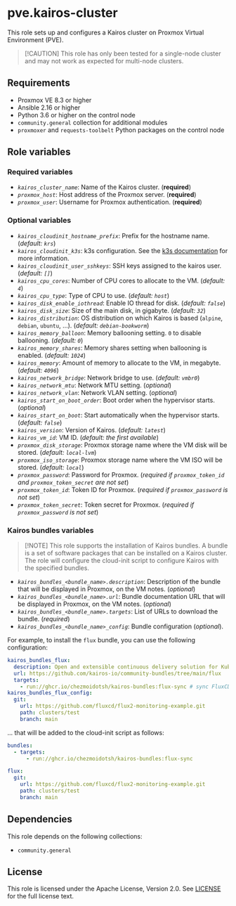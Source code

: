 # pve.kairos-cluster

This role sets up and configures a Kairos cluster on Proxmox Virtual Environment (PVE).

> \[!CAUTION]
> This role has only been tested for a single-node cluster and may not work as
> expected for multi-node clusters.

## Requirements

* Proxmox VE 8.3 or higher
* Ansible 2.16 or higher
* Python 3.6 or higher on the control node
* `community.general` collection for additional modules
* `proxmoxer` and `requests-toolbelt` Python packages on the control node

## Role variables

### Required variables

* *`kairos_cluster_name`*: Name of the Kairos cluster. (**required**)
* *`proxmox_host`*: Host address of the Proxmox server. (**required**)
* *`proxmox_user`*: Username for Proxmox authentication. (**required**)

### Optional variables

* *`kairos_cloudinit_hostname_prefix`*: Prefix for the hostname name. (*default: `krs`*)
* *`kairos_cloudinit_k3s`*: k3s configuration. See the [k3s documentation](https://kairos.io/docs/reference/configuration/#k3s-settings) for more information.
* *`kairos_cloudinit_user_sshkeys`*: SSH keys assigned to the kairos user. (*default: `[]`*)
* *`kairos_cpu_cores`*: Number of CPU cores to allocate to the VM. (*default: `4`*)
* *`kairos_cpu_type`*: Type of CPU to use. (*default: `host`*)
* *`kairos_disk_enable_iothread`*: Enable IO thread for disk. (*default: `false`*)
* *`kairos_disk_size`*: Size of the main disk, in gigabyte. (*default: `32`*)
* *`kairos_distribution`*: OS distribution on which Kairos is based (`alpine`, `debian`, `ubuntu`, ...). (*default: `debian-bookworm`*)
* *`kairos_memory_balloon`*: Memory ballooning setting. `0` to disable ballooning. (*default: `0`*)
* *`kairos_memory_shares`*: Memory shares setting when ballooning is enabled. (*default: `1024`*)
* *`kairos_memory`*: Amount of memory to allocate to the VM, in megabyte. (*default: `4096`*)
* *`kairos_network_bridge`*: Network bridge to use. (*default: `vmbr0`*)
* *`kairos_network_mtu`*: Network MTU setting. (*optional*)
* *`kairos_network_vlan`*: Network VLAN setting. (*optional*)
* *`kairos_start_on_boot_order`*: Boot order when the hypervisor starts. (*optional*)
* *`kairos_start_on_boot`*: Start automatically when the hypervisor starts. (*default: `false`*)
* *`kairos_version`*: Version of Kairos. (*default: `latest`*)
* *`kairos_vm_id`*: VM ID. (*default: the first available*)
* *`proxmox_disk_storage`*: Proxmox storage name where the VM disk will be stored. (*default: `local-lvm`*)
* *`proxmox_iso_storage`*: Proxmox storage name where the VM ISO will be stored. (*default: `local`*)
* *`proxmox_password`*: Password for Proxmox. (*required if `proxmox_token_id` and `proxmox_token_secret` are not set*)
* *`proxmox_token_id`*: Token ID for Proxmox. (*required if `proxmox_password` is not set*)
* *`proxmox_token_secret`*: Token secret for Proxmox. (*required if `proxmox_password` is not set*)

### Kairos bundles variables

> \[!NOTE]
> This role supports the installation of Kairos bundles. A bundle is a set of software packages
> that can be installed on a Kairos cluster. The role will configure the cloud-init script to
> configure Kairos with the specified bundles.

* *`kairos_bundles_<bundle_name>.description`*: Description of the bundle that will be displayed in Proxmox, on the VM notes. (*optional*)
* *`kairos_bundles_<bundle_name>.url`*: Bundle documentation URL that will be displayed in Proxmox, on the VM notes. (*optional*)
* *`kairos_bundles_<bundle_name>.targets`*: List of URLs to download the bundle. (*required*)
* *`kairos_bundles_<bundle_name>_config`*: Bundle configuration (*optional*).

For example, to install the `flux` bundle, you can use the following configuration:

```yaml
kairos_bundles_flux:
  description: Open and extensible continuous delivery solution for Kubernetes.
  url: https://github.com/kairos-io/community-bundles/tree/main/flux
  targets:
    - run://ghcr.io/chezmoidotsh/kairos-bundles:flux-sync # sync FluxCD configuration
kairos_bundles_flux_config:
  git:
    url: https://github.com/fluxcd/flux2-monitoring-example.git
    path: clusters/test
    branch: main
```

... that will be added to the cloud-init script as follows:

```yaml
bundles:
  - targets:
      - run://ghcr.io/chezmoidotsh/kairos-bundles:flux-sync

flux:
  git:
    url: https://github.com/fluxcd/flux2-monitoring-example.git
    path: clusters/test
    branch: main
```

## Dependencies

This role depends on the following collections:

* `community.general`

## License

This role is licensed under the Apache License, Version 2.0. See [LICENSE](../../../LICENSE) for the full license text.
